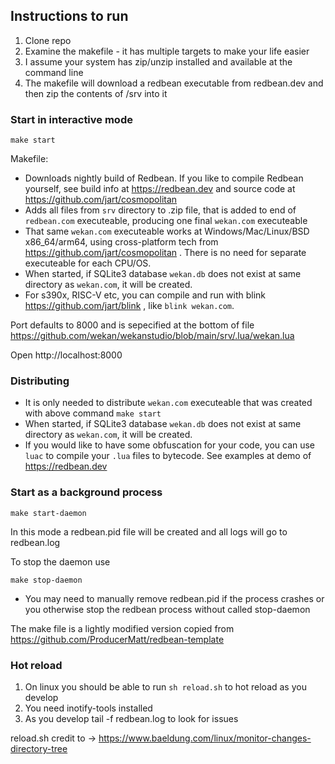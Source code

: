 ## Instructions to run

1. Clone repo
2. Examine the makefile - it has multiple targets to make your life easier
3. I assume your system has zip/unzip installed and available at the command line
4. The makefile will download a redbean executable from redbean.dev and then zip the contents of /srv into it

### Start in interactive mode

```
make start
```

Makefile:
- Downloads nightly build of Redbean. If you like to compile Redbean yourself, see build info at https://redbean.dev and source code at https://github.com/jart/cosmopolitan
- Adds all files from `srv` directory to .zip file, that is added to end of `redbean.com` executeable, producing one final `wekan.com` executeable
- That same `wekan.com` executeable works at Windows/Mac/Linux/BSD x86_64/arm64, using cross-platform tech from https://github.com/jart/cosmopolitan . There is no need for separate executeable for each CPU/OS.
- When started, if SQLite3 database `wekan.db` does not exist at same directory as `wekan.com`, it will be created.
- For s390x, RISC-V etc, you can compile and run with blink https://github.com/jart/blink , like `blink wekan.com`.

Port defaults to 8000 and is sepecified at the bottom of file https://github.com/wekan/wekanstudio/blob/main/srv/.lua/wekan.lua

Open http://localhost:8000

### Distributing

- It is only needed to distribute `wekan.com` executeable that was created with above command `make start`
- When started, if SQLite3 database `wekan.db` does not exist at same directory as `wekan.com`, it will be created.
- If you would like to have some obfuscation for your code, you can use `luac` to compile your `.lua` files to bytecode. See examples at demo of https://redbean.dev

### Start as a background process
```
make start-daemon
```

In this mode a redbean.pid file will be created and all logs will go to redbean.log

To stop the daemon use
```
make stop-daemon
```

* You may need to manually remove redbean.pid if the process crashes or you otherwise stop the redbean process without called stop-daemon

The make file is a lightly modified version copied from 
https://github.com/ProducerMatt/redbean-template

### Hot reload

1. On linux you should be able to run ```sh reload.sh``` to hot reload as you develop
2. You need inotify-tools installed
3. As you develop tail -f redbean.log to look for issues

reload.sh credit to -> https://www.baeldung.com/linux/monitor-changes-directory-tree
